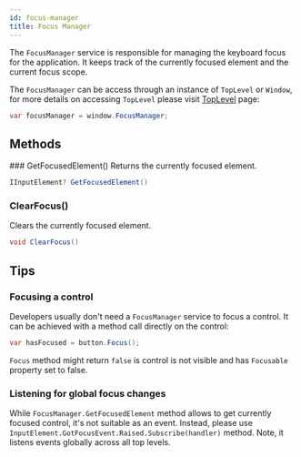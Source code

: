 ```yaml
---
id: focus-manager
title: Focus Manager
---
```


The `FocusManager` service is responsible for managing the keyboard focus for the application. It keeps track of the currently focused element and the current focus scope. 

The `FocusManager` can be access through an instance of `TopLevel` or `Window`, for more details on accessing `TopLevel` please visit [TopLevel](../../toplevel) page:
```cs
var focusManager = window.FocusManager;
```

## Methods

### GetFocusedElement()
Returns the currently focused element.

```cs
IInputElement? GetFocusedElement()
```

### ClearFocus()
Clears the currently focused element.

```cs
void ClearFocus()
```

## Tips

### Focusing a control

Developers usually don't need a `FocusManager` service to focus a control. 
It can be achieved with a method call directly on the control:
```cs
var hasFocused = button.Focus();
```

`Focus` method might return `false` is control is not visible and has `Focusable` property set to false.

### Listening for global focus changes

While `FocusManager.GetFocusedElement` method allows to get currently focused control, it's not suitable as an event.
Instead, please use `InputElement.GotFocusEvent.Raised.Subscribe(handler)` method. Note, it listens events globally across all top levels.